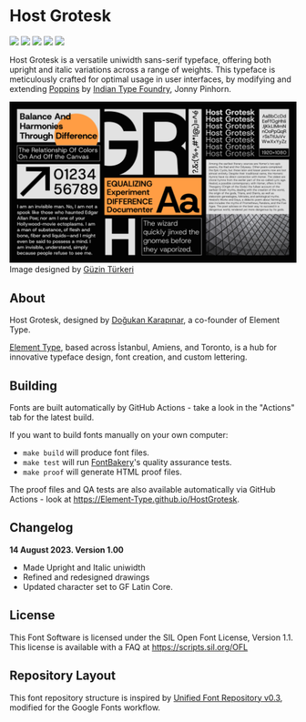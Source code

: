 # Host Grotesk

[![][Fontbakery]](https://Element-Type.github.io/HostGrotesk/fontbakery/fontbakery-report.html)
[![][Universal]](https://Element-Type.github.io/HostGrotesk/fontbakery/fontbakery-report.html)
[![][GF Profile]](https://Element-Type.github.io/HostGrotesk/fontbakery/fontbakery-report.html)
[![][Outline Correctness]](https://Element-Type.github.io/HostGrotesk/fontbakery/fontbakery-report.html)
[![][Shaping]](https://Element-Type.github.io/HostGrotesk/fontbakery/fontbakery-report.html)

[Fontbakery]: https://img.shields.io/endpoint?url=https%3A%2F%2Fraw.githubusercontent.com%2FElement-Type%2FHostGrotesk%2Fgh-pages%2Fbadges%2Foverall.json
[GF Profile]: https://img.shields.io/endpoint?url=https%3A%2F%2Fraw.githubusercontent.com%2FElement-Type%2FHostGrotesk%2Fgh-pages%2Fbadges%2FGoogleFonts.json
[Outline Correctness]: https://img.shields.io/endpoint?url=https%3A%2F%2Fraw.githubusercontent.com%2FElement-Type%2FHostGrotesk%2Fgh-pages%2Fbadges%2FOutlineCorrectnessChecks.json
[Shaping]: https://img.shields.io/endpoint?url=https%3A%2F%2Fraw.githubusercontent.com%2FElement-Type%2FHostGrotesk%2Fgh-pages%2Fbadges%2FShapingChecks.json
[Universal]: https://img.shields.io/endpoint?url=https%3A%2F%2Fraw.githubusercontent.com%2FElement-Type%2FHostGrotesk%2Fgh-pages%2Fbadges%2FUniversal.json


Host Grotesk is a versatile uniwidth sans-serif typeface, offering both upright and italic variations across a range of weights. This typeface is meticulously crafted for optimal usage in user interfaces, by modifying and extending [Poppins](https://fonts.google.com/specimen/Poppins) by [Indian Type Foundry](https://www.indiantypefoundry.com), Jonny Pinhorn.



![Host Grotesk](documentation/HostGrotesk-Promo.jpg)
Image designed by [Güzin Türkeri](https://www.behance.net/guzinturkeri)

## About

Host Grotesk, designed by [Doğukan Karapınar](http://doughkan.com), a co-founder of Element Type. 

[Element Type](http://elementtype.co), based across İstanbul, Amiens, and Toronto, is a hub for innovative typeface design, font creation, and custom lettering. 




## Building

Fonts are built automatically by GitHub Actions - take a look in the "Actions" tab for the latest build.

If you want to build fonts manually on your own computer:

* `make build` will produce font files.
* `make test` will run [FontBakery](https://github.com/googlefonts/fontbakery)'s quality assurance tests.
* `make proof` will generate HTML proof files.

The proof files and QA tests are also available automatically via GitHub Actions - look at https://Element-Type.github.io/HostGrotesk.

## Changelog

**14 August 2023. Version 1.00**
- Made Upright and Italic uniwidth
- Refined and redesigned drawings
- Updated character set to GF Latin Core.

## License

This Font Software is licensed under the SIL Open Font License, Version 1.1.
This license is available with a FAQ at
https://scripts.sil.org/OFL

## Repository Layout

This font repository structure is inspired by [Unified Font Repository v0.3](https://github.com/unified-font-repository/Unified-Font-Repository), modified for the Google Fonts workflow.
